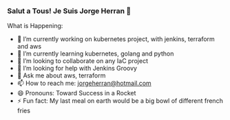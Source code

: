 ### Salut a Tous!  Je Suis Jorge Herran 👋

<!--
**zelfick/zelfick** is a ✨ _special_ ✨ repository because its `README.md` (this file) appears on your GitHub profile.
-->

What is Happening:

- 🔭 I’m currently working on kubernetes project, with jenkins, terraform and aws
- 🌱 I’m currently learning kubernetes, golang and python
- 👯 I’m looking to collaborate on any IaC project
- 🤔 I’m looking for help with Jenkins Groovy
- 💬 Ask me about aws, terraform
- 📫 How to reach me: jorgeherran@hotmail.com
- 😄 Pronouns: Toward Success in a Rocket
- ⚡ Fun fact: My last meal on earth would be a big bowl of different french fries

